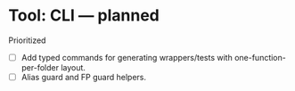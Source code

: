 # Tool: CLI — planned

Prioritized

- [ ] Add typed commands for generating wrappers/tests with one-function-per-folder layout.
- [ ] Alias guard and FP guard helpers.
